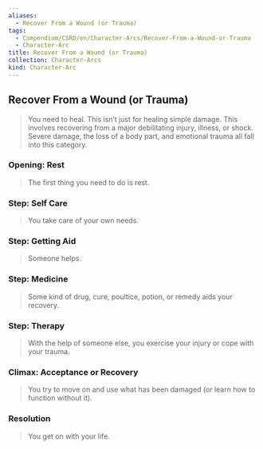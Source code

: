```yaml
---
aliases:
  - Recover From a Wound (or Trauma)
tags:
  - Compendium/CSRD/en/Character-Arcs/Recover-From-a-Wound-or-Trauma
  - Character-Arc
title: Recover From a Wound (or Trauma)
collection: Character-Arcs
kind: Character-Arc
---
```

## Recover From a Wound (or Trauma)  
>You need to heal. This isn’t just for healing simple damage. This involves recovering from a major debilitating injury, illness, or shock. Severe damage, the loss of a body part, and emotional trauma all fall into this category.   
### Opening: Rest  
>The first thing you need to do is rest.  
### Step: Self Care  
>You take care of your own needs.  
### Step: Getting Aid  
>Someone helps.  
### Step: Medicine  
>Some kind of drug, cure, poultice, potion, or remedy aids your recovery.  
### Step: Therapy  
>With the help of someone else, you exercise your injury or cope with your trauma.  
### Climax: Acceptance or Recovery  
>You try to move on and use what has been damaged (or learn how to function without it).   
### Resolution  
>You get on with your life.